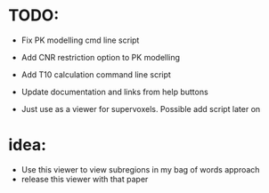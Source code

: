 TODO:
====

- Fix PK modelling cmd line script
- Add CNR restriction option to PK modelling
- Add T10 calculation command line script
- Update documentation and links from help buttons


- Just use as a viewer for supervoxels. Possible add script later on

# idea:

- Use this viewer to view subregions in my bag of words approach
- release this viewer with that paper
